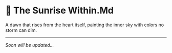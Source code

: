 # 🌅 The Sunrise Within.Md

A dawn that rises from the heart itself, painting the inner sky with colors no storm can dim.

---
_Soon will be updated..._
